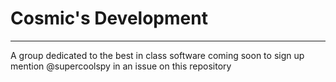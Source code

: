 # Cosmic's Development
---
A group dedicated to the best in class software coming soon to sign up mention @supercoolspy in an issue on this repository
